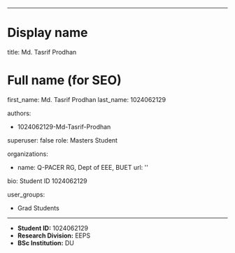 
---
# Display name
title: Md. Tasrif Prodhan

# Full name (for SEO)
first_name: Md. Tasrif Prodhan
last_name:  1024062129

authors:
  - 1024062129-Md-Tasrif-Prodhan

superuser: false
role: Masters Student

organizations:
  - name: Q-PACER RG, Dept of EEE, BUET
    url: ''

bio: Student ID 1024062129

user_groups:
  - Grad Students
---

* **Student ID:** 1024062129
* **Research Division:** EEPS
* **BSc Institution:** DU

